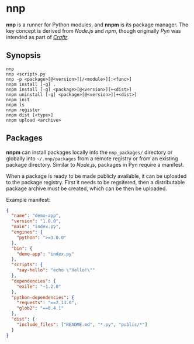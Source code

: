 # nnp

**nnp** is a runner for Python modules, and **nnpm** is its package manager.
The key concept is derived from *Node.js* and *npm*, though originally *Pyn*
was intended as part of *[Craftr]*.

  [Craftr]: https://craftr.net

## Synopsis

    nnp
    nnp <script>.py
    nnp -p <package>[@<version>][/<module>][:<func>]
    nnpm install [-g] .
    nnpm install [-g] <package>[@<version>][+<dist>]
    nnpm uninstall [-g] <package>[@<version>][+<dist>]
    nnpm init
    nnpm ls
    nnpm register
    nnpm dist [<type>]
    nnpm upload <archive>

## Packages

**nnpm** can install packages locally into the `nnp_packages/` directory or
globally into `~/.nnp/packages` from a remote registry or from an existing
package directory. Similar to *Node.js*, packages in Pyn require a manifest.

When a package is ready to be made publicly available, it can be uploaded to
the package registry. First it needs to be regsitered, then a distributable
package archive must be created, which can be then be uploaded.

Example manifest:

```json
{
  "name": "demo-app",
  "version": "1.0.0",
  "main": "index.py",
  "engines": {
    "python": ">=3.0.0"
  },
  "bin": {
    "demo-app": "index.py"
  },
  "scripts": {
    "say-hello": "echo \"Hello!\""
  },
  "dependencies": {
    "exile": "~1.2.0"
  },
  "python-dependencies": {
    "requests": "==2.13.0",
    "glob2": "==0.4.1"
  },
  "dist": {
    "include_files": ["README.md", "*.py", "public/*"]
  }
}
```
